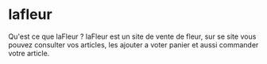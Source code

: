 # lafleur

Qu'est ce que laFleur ?
  laFleur est un site de vente de fleur, sur se site vous pouvez consulter vos articles, les ajouter a voter panier et aussi commander votre article.
